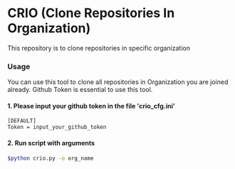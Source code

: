 # CRIO (Clone Repositories In Organization)
This repository is to clone repositories in specific organization


### Usage
You can use this tool to clone all repositories in Organization you are joined already.
Github Token is essential to use this tool.

#### 1. Please input your github token in the file 'crio_cfg.ini'

```
[DEFAULT]
Token = input_your_github_token
```

#### 2. Run script with arguments
```bash
$python crio.py -o org_name
```

